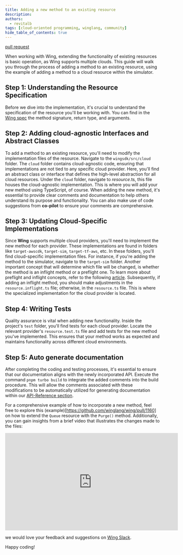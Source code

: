 ```yaml
---
title: Adding a new method to an existing resource
description: 
authors: 
  - revitalb
tags: [cloud-oriented programming, winglang, community]
hide_table_of_contents: true
---
```


 [pull request](https://github.com/winglang/wing/pull/1180)
 
 When working with Wing, extending the functionality of existing resources is basic operation, as Wing supports multiple clouds. This guide will walk you through the process of adding a method to an existing resource, using the example of adding a method to a cloud resource within the simulator.

## Step 1: Understanding the Resource Specification

Before we dive into the implementation, it's crucial to understand the specification of the resource you'll be working with. You can find in the [Wing spec](https://www.winglang.io/docs/standard-library/cloud/bucket) the method signature, return type, and arguments.

## Step 2: Adding cloud-agnostic Interfaces and Abstract Classes

To add a method to an existing resource, you'll need to modify the implementation files of the resource. Navigate to the `wingsdk/src/cloud` folder. The `cloud` folder contains cloud-agnostic code, ensuring that implementations are not tied to any specific cloud provider. Here, you'll find an abstract class or interface that defines the high-level abstraction for all cloud resources.
Under the `cloud` folder, navigate to *resource*.ts, this file houses the cloud-agnostic implementation. This is where you will add your 
new method using TypeScript, of course.
When adding the new method, it's essential to provide clear comments and documentation to help others understand its purpose and functionality. You can also make use of code suggestions from **co-pilot** to ensure your comments are comprehensive.


## Step 3: Updating Cloud-Specific Implementations

Since **Wing** supports multiple cloud providers, you'll need to implement the new method for each provider. These implementations are found in folders like `target-awscdk`, `target-sim`, `target-tf-aws`, etc. In these folders, you'll find cloud-specific implementation files.
For instance, if you're adding the method to the simulator, navigate to the  `target-sim` folder. Another important concept that will determine which file will be changed, is whether the method is an inflight method or a preflight one. To learn more about preflight and inflight concepts, refer to the following [article](https://www.winglang.io/docs/concepts/inflights).
Subsequently, if adding an inflight method, you should make adjustments in the `resource.inflight.ts` file; otherwise, in the `resource.ts` file. This is where the specialized implementation for the cloud provider is located.


## Step 4: Writing Tests

Quality assurance is vital when adding new functionality. Inside the project's `test` folder, you'll find tests for each cloud provider. Locate the relevant provider's `resource.test.ts` file and add tests for the new method you've implemented. This ensures that your method works as expected and maintains functionality across different cloud environments.

## Step 5: Auto generate documentation

After completing the coding and testing processes, it's essential to ensure that our documentation aligns with the newly incorporated API. Execute the command `pnpm turbo build` to integrate the added comments into the build procedure. This will allow the comments associated with these modifications to be automatically utilized for generating documentation within our [API-Reference section](https://www.winglang.io/docs/standard-library/std/api-reference).


For a comprehensive example of how to incorporate a new method, feel free to explore this (example)[https://github.com/winglang/wing/pull/1160] on how to extend the `Queue` resource with the `Purge()` method. Additionally, you can gain insights from a brief video that illustrates the changes made to the files:

<iframe width="560" height="315" src="https://www.youtube.com/embed/y0jG_YKjxPk" title="YouTube video player" frameborder="0" allow="accelerometer; autoplay; clipboard-write; encrypted-media; gyroscope; picture-in-picture; web-share" allowfullscreen></iframe>

we would love your feedback and suggestions on [Wing Slack](https://t.winglang.io/slack).

Happy coding!

